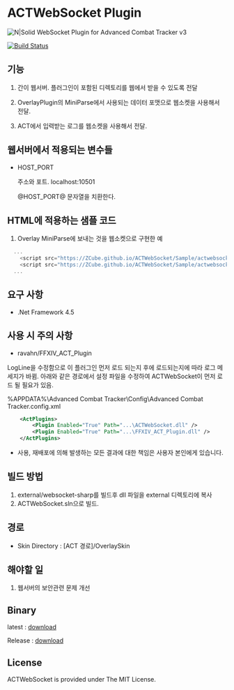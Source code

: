 # ACTWebSocket Plugin
![N|Solid](https://raw.githubusercontent.com/laiglinne-ff/ACTWebSocket/master/logo.png)
WebSocket Plugin for Advanced Combat Tracker v3

[![Build Status](https://jenkins.zcube.kr/buildStatus/icon?job=ACTWebSocket)](https://jenkins.zcube.kr/job/ACTWebSocket/)

## 기능 ##

1. 간이 웹서버.
   플러그인이 포함된 디렉토리를 웹에서 받을 수 있도록 전달

2. OverlayPlugin의 MiniParse에서 사용되는 데이터 포맷으로 웹소켓을 사용해서 전달.
 
3. ACT에서 입력받는 로그를 웹소켓을 사용해서 전달.


## 웹서버에서 적용되는 변수들 ##

* HOST_PORT

  주소와 포트.
  localhost:10501
  
  @HOST_PORT@ 문자열을 치환한다.


## HTML에 적용하는 샘플 코드 ##

1. Overlay MiniParse에 보내는 것을 웹소켓으로 구현한 예
``` javascript
  ...
	<script src="https://ZCube.github.io/ACTWebSocket/Sample/actwebsocket.js"></script>
	<script src="https://ZCube.github.io/ACTWebSocket/Sample/actwebsocket_compat.js"></script>
  ...
```

## 요구 사항 ##

* .Net Framework 4.5

## 사용 시 주의 사항 ##

* ravahn/FFXIV_ACT_Plugin 

LogLine을 수정함으로 이 플러그인 먼저 로드 되는지 후에 로드되는지에 따라 로그 메세지가 바뀜.
아래와 같은 경로에서 설정 파일을 수정하여 ACTWebSocket이 먼저 로드 될 필요가 있음.

%APPDATA%\Advanced Combat Tracker\Config\Advanced Combat Tracker.config.xml

``` xml
    <ActPlugins>
        <Plugin Enabled="True" Path="...\ACTWebSocket.dll" />
        <Plugin Enabled="True" Path="...\FFXIV_ACT_Plugin.dll" />
    </ActPlugins>
```

* 사용, 재배포에 의해 발생하는 모든 결과에 대한 책임은 사용자 본인에게 있습니다.

## 빌드 방법 ##

1. external/websocket-sharp를 빌드후 dll 파일을 external 디렉토리에 복사
2. ACTWebSocket.sln으로 빌드.

## 경로 ##

* Skin Directory : [ACT 경로]/OverlaySkin

## 해야할 일 ##

1. 웹서버의 보안관련 문제 개선

## Binary ##

latest : [download](https://www.dropbox.com/s/3lrsetatf9mrmnp/ACTWebSocket_latest.7z?dl=1)

Release : [download](https://github.com/ZCube/ACTWebSocket/releases)

## License ##

ACTWebSocket is provided under The MIT License.
